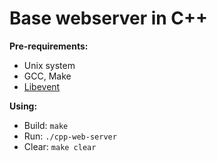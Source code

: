 # Base webserver in C++

**Pre-requirements:**
- Unix system
- GCC, Make
- [Libevent](https://libevent.org)

**Using:**
- Build: `make`
- Run: `./cpp-web-server`
- Clear: `make clear`
